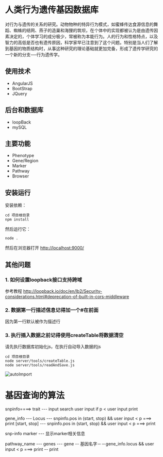 # 人类行为遗传基因数据库
对行为与遗传的关系的研究。动物物种的特异行为模式，如蜜蜂传达食源信息的舞蹈、蜘蛛的结网、燕子的造巢和海狸的筑坝，在个体中的实现都被认为是由遗传因素决定的，个体学习的成分极少，常被称为本能行为。人的行为和性格特点，以及智力的高低是否也有遗传原因，科学家早已注意到了这个问题。特别是当人们了解到基因的物质结构时，从事这种研究的理论基础就更加完备，形成了遗传学研究的一个新的分支──行为遗传学。

## 使用技术
+ AngularJS
+ BootStrap
+ JQuery

## 后台和数据库
+ loopBack
+ mySQL

## 主要功能
+ Phenotype 
+ Gene/Region
+ Marker
+ Pathway
+ Browser

## 安装运行

安装依赖：
```
cd 项目根目录
npm install
```
然后运行它：
```
node .
```
然后在浏览器打开 [http://localhost:9000/](http://localhost:9000/)

## 其他问题
### 1. 如何设置loopback接口支持跨域
参考教程  http://loopback.io/doc/en/lb2/Security-considerations.html#deprecation-of-built-in-cors-middleware
### 2. 数据第一行描述信息记得加一个#在前面
因为第一行默认被作为描述行
### 3. 执行插入数据之前记得使用createTable将数据清空
请先执行数据库初始化js，在执行自动导入数据的js
```
cd 项目根目录  
node server/tools/createTable.js
node server/tools/readAndSave.js

```
![autoImport](https://olpkwt43d.qnssl.com/benefit/autoImport.png)

# 基因查询的算法
snpinfo====>
trait --- input search 
user input  if p < user input print

gene_info --- Locus --- snpinfo.pos in (start, stop) && user input < p ===> print
              [start, stop] --- snpinfo.pos in (start, stop) && user input < p ===> print

snp-info
marker --- 显示marker相关信息

pathway_name --- genes --- gene -- 基因名字－－gene_info.locus && user input < p ===> print -- print
